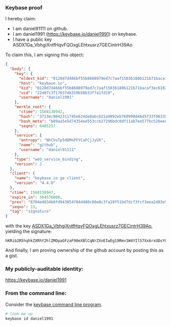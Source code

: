 ### Keybase proof

I hereby claim:

  * I am daniel91111 on github.
  * I am daniel1991 (https://keybase.io/daniel1991) on keybase.
  * I have a public key ASDX1Ga_VbhgiXntfHqvFQOxgLEhtxusrz7GECintrH39Ao

To claim this, I am signing this object:

```json
{
  "body": {
    "key": {
      "eldest_kid": "0120d7d466bf55b8608979ed7c7aaf1503b180b121b71bacaf3ec61028a7b6b1f7f40a",
      "host": "keybase.io",
      "kid": "0120d7d466bf55b8608979ed7c7aaf1503b180b121b71bacaf3ec61028a7b6b1f7f40a",
      "uid": "22d07c3f176374b319b58b33f7a1fd19",
      "username": "daniel1991"
    },
    "merkle_root": {
      "ctime": 1568138942,
      "hash": "3713ec9042311745e624de8abcb21a9892eb760998d46d5f33f063359ad3d1507ec0e56f511b61874b5ea9cb3ce90f8fdbcbc92195a4476e9f0935ea185a1686",
      "hash_meta": "b89aa5e5d74354ee553ccb27296bdc0df11ab7ee577bc526ee8aa02d8dbe9d61",
      "seqno": 6485257
    },
    "service": {
      "entropy": "NhCVuTp5dDMnPFYCaFCjJyUX",
      "name": "github",
      "username": "daniel91111"
    },
    "type": "web_service_binding",
    "version": 2
  },
  "client": {
    "name": "keybase.io go client",
    "version": "4.4.0"
  },
  "ctime": 1568138947,
  "expire_in": 504576000,
  "prev": "8704e4034b0fd943054f84d480c00e0c3fa28f51bd7dcf3fcf3eea2d03e50a06",
  "seqno": 13,
  "tag": "signature"
}
```

with the key [ASDX1Ga_VbhgiXntfHqvFQOxgLEhtxusrz7GECintrH39Ao](https://keybase.io/daniel1991), yielding the signature:

```
hKRib2R5hqhkZXRhY2hlZMOpaGFzaF90eXBlCqNrZXnEIwEg19Rmv1W4YIl57Xx6rxUDsYCxIbcbrK8+xhAop7ax9/QKp3BheWxvYWTESpcCDcQghwTkA0sP2UMFT4TUgMAODD+ij1G9fc8/zz7qLQPlCgbEIPoPjjc12b8jhrhc/GjepM/KJux2+o36z/5lnXGKycfFAgHCo3NpZ8RAhVO9TnX8RFs1ECDZVybNJCChL+TYoNQ74JAHPEQb+nscdS4OB1dbBePqLDIUywC2KjSb7LkH8I0Tq4zeyAHbC6hzaWdfdHlwZSCkaGFzaIKkdHlwZQildmFsdWXEIFq9NMnFXFRoCNRvhglocYzMaiR9qR3T8BXmSP4GInWMo3RhZ80CAqd2ZXJzaW9uAQ==

```

And finally, I am proving ownership of the github account by posting this as a gist.

### My publicly-auditable identity:

https://keybase.io/daniel1991

### From the command line:

Consider the [keybase command line program](https://keybase.io/download).

```bash
# look me up
keybase id daniel1991
```
